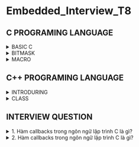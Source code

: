 # Embedded_Interview_T8
## C PROGRAMING LANGUAGE

<details><summary>BASIC C </summary>
	
### Variable
- A variable in C is a memory location with some name that helps store some form of data and retrieves it when required. We can store different types of data in the variable and reuse the same variable for storing some other data any of times.
  
- C variable Syntax :

```c
      data_type variable_name = value; // defining single variable
      data_type variable_name1, variable_name2; // defining mutilple variable
``` 
  Example :

```c
	int a = 10; // Create a variable is a that have data type is int and value is 10.
	float b,c; // Create two variables are a and b that have data type is float and value is uninitialized.
```
### DataTypes in C

- The data types in C can be classified as follows:

	| Types | Description |
	|:------:|:--------:|
	| Primitive Data Types | Primitive data types are the most basic data types that are used for representing simple values such as integers, float, characters, etc. |
	| User Defined Data Types | The user-defined data types are defined by the user himself. |
	| Derived Types | The data types that are derived from the primitive or built-in datatypes are referred to as Derived Data Types. |


![image](https://github.com/ManhPhung/Embedded_Interview_T8/assets/141265486/32310e46-effd-4824-b992-171777c9b5fe)



- Primitive Data Types :

	| Data Type | Size (bytes) | Range | Format Specifier |
	|:---------:|:------------:|:-----:|:----------------:|
	| short int | 2 | -32,768 to 32,767 | %hd |
	| unsigned short int | 2 | 0 to 65,535 | %hu | 
	| unsigned int | 4 | 0 to 4,294,967,295 | %u |
	|int | 4 | -2,147,483,648 to 2,147,483,647 | %d | 
	| long int | 4 | -2,147,483,648 to 2,147,483,647 | %ld | 
	| unsigned long int | 4 | 0 to 4,294,967,295 | %lu |
	| long long int | 8 | -(2^63) to (2^63)-1 | %lld |
	| unsigned long long int | 8 | 0 to 18,446,744,073,709,551,615 | %llu | 
	| signed char | 1 | -128 to 127 | %c | 
	| unsigned char | 1 | 0 to 255 | %c | 
	| float | 4 | 1.2E-38 to 3.4E+38 | %f |
	| double | 8 | 1.7E-308 to 1.7E+308 | %lf |
	| long double | 16 | 3.4E-4932 to 1.1E+4932 | %Lf |
</details>

	
<details><summary>BITMASK </summary>

### What is bitmask in C programing language

	In computer programming, the process of modifying and utilizing binary representations of numbers or any other data is known as bitmasking
	The idea for bit masking is based on boolean logic. For those not familiar, boolean logic is the manipulation of 'true' (1) and 'false' (0) through logical operations (that take 0s and 1s as their argument). We are concerned with the following operations:

	- NOT a - the final value is the opposite of the input value (1 -> 0, 0 -> 1)
	- a AND b - if both values are 1, the final value is 1, otherwise the final value is 0
	- a OR b - if either value is 1, the final value is 1, otherwise the final value is 0
	- a XOR b - if one value is 1 and the other value is 0, the final value is 1, otherwise the final value is 0

 	Bit masks are often used when setting flags. Flags are values that can be in two states, such as 'on/off' and 'moving/stationary'.
  

### Setting bit n

	Setting bit n is as simple as ORing the value of the storage variable with the value 2^n.
	
	storage |= 1 << n;
	
	As an example, here is the setting of bit 3 where storage is a char (8 bits):
	
		01000010 
 	OR 	00001000 
  	----------------
	 	01001010
	
	The 2^n logic places the '1' value at the proper bit in the mask itself, allowing access to that same bit in the storage variable.

### Clearing bit n

	Clearing bit n is the result of ANDing the value of the storage variable with the inverse (NOT) of the value 2^n:
	
	storage &= ~(1 << n);
	
	Here's the example again:
	
		01001010 
  	AND 	11110111
   	----------------
   		01000010

### Flipping bit n

	Flipping bit n is the result of XORing the value of the storage variable with 2^n:
	
	storage ^= 1 << n;
	
		01000010 01001010 
  	XOR	00001000 00001000
   	-------------------------
   		01001010 01000010

### Checking bit n

	Checking a bit is ANDing the value of 2^n with the bit storage:
	
	bit = storage & (1 << n);
	
		01000010 01001010
 	AND	00001000 00001000
  	-------------------------
  		00000000 00001000
</details>

<details><summary>MACRO </summary>
	
### What is macro?
	A macro is a piece of code in a program that is replaced by the value of the macro. Macro is defined by #define directive. Whenever a macro name is encountered by the compiler, it replaces the name with the definition of the macro. Macros are processed during preprocessing. Macro definitions need not be terminated by a semi-colon(;).

Program 1: 
- In this Example, we defined two macro MIN and MAX with values 1 and 5. Whenever the MIN and MAX macros are encountered during preprocessing they are replaced with the values 1 and 5.

```c
// C program to illustrate macros
#include <stdio.h>
 
// Macro definition
#define MIN 1 
#define MAX 5
 
// Driver Code
int main()
{
    // Print the value of macro defined
    printf("The value of min"
           " is %d\n",
           MIN);
    printf("The value of max"
           " is %d\n",
           MAX);
 
    return 0;
}
```

Output : 

	The value of min is 1
	The value of max is 5

### Types of macro?

1. Object-like Macros: An object-like macro is a simple identifier that will be replaced by a code fragment. It is called object-like because it looks like an object in code that uses it. It is popularly used to replace a symbolic name with numerical/variable represented as constant.
Below is the illustration of a simple macro:

```c
// C program to illustrate macros
#include <stdio.h>
 
// Macro definition
#define PI 3.14
 
// Driver Code
int main()
{
    // Print the value of PI
    printf("The value of PI"
           " is %f",
           PI);
 
    return 0;
}
```

Output : 

	The value of PI is 3.140000

2. Chain Macros: Macros inside macros are termed as chain macros. In chain macros first of all parent macro is expanded then the child macro is expanded. 
Below is the illustration of a Chain Macro:

```c

// C program to illustrate macros
#include <stdio.h>
  
// Macro definition
#define FACEBOOK FOLLOWERS
#define FOLLOWERS 1.5
  
// Driver Code
int main()
{
    // Print the message
    printf("You have %fK"
           " followers on Facebook",
           FACEBOOK);
  
    return 0;
}

```

Output :

	You have 1.500000K followers on Facebook


3. Multi-line Macros: An object-like macro could have a multi-line. So to create a multi-line macro you have to use backslash-newline. 
Below is the illustration of multiline macros:

```c
// C program to illustrate macros
#include <stdio.h>
 
// Multi-line Macro definition
#define ELE 1, \
            2, \
            3
 
// Driver Code
int main()
{
 
    // Array arr[] with elements
    // defined in macros
    int arr[] = { ELE };
 
    // Print elements
    printf("Elements of Array are:\n");
 
    for (int i = 0; i < 3; i++) {
        printf("%d  ", arr[i]);
    }
    return 0;
}
```

Output : 

	Elements of Array are:
	1 2 3 

4. Function-like Macro: These macros are the same as a function call. It replaces the entire code instead of a function name. Pair of parentheses immediately after the macro name is necessary. If we put a space between the macro name and the parentheses in the macro definition, then the macro will not work. A function-like macro is only lengthened if and only if its name appears with a pair of parentheses after it. If we don’t do this, the function pointer will get the address of the real function and lead to a syntax error.
Below is the illustration of function-like macros:

```c
// C program to illustrate macros
#include <stdio.h>

// Function-like Macro definition
#define min(a, b) (((a) < (b)) ? (a) : (b))
#define max(a, b) (((a) > (b)) ? (a) : (b))

// Driver Code
int main()
{

	// Given two number a and b
	int a = 18;
	int b = 76;

	printf("Minimum value between"
		" %d and %d is %d\n",
		a, b, min(a, b));
	printf("Maximum value between"
		" %d and %d is %d\n",
		a, b, max(a, b));

	return 0;
}
```

Output : 

	Minimum value between 18 and 76 is 18
	Maximum value between 18 and 76 is 76

### Conclusion

Macros are small pieces of code that can be executed with a single command. They can be used to automate tasks, simplify complex processes, and improve productivity. However, there are also some disadvantages to using macros. Here are some of the advantages and disadvantages of macros:

- Advantages :
	- Increased productivity: Macros can save time and reduce errors by automating repetitive tasks.
	- Customization: Macros can be customized to fit specific needs, allowing for greater flexibility in how tasks are completed.
	- Consistency: Macros can help ensure consistency in tasks by following a set of predetermined instructions.
	- Efficiency: Macros can perform tasks more quickly than humans, improving overall efficiency.
	- Ease of use: Macros are easy to create and use, requiring little to no programming knowledge
- Disadvanteges :
	- Security risks: Macros can be a security risk if they are not properly secured or if they are used to execute malicious code.
	- Limited functionality: Macros may not be able to perform more complex tasks, limiting their usefulness.
	- Compatibility issues: Macros may not be compatible with all software applications, limiting their usefulness.
	- Maintenance: Macros may require maintenance and updates, which can be time-consuming and costly.
	- Dependence: Over-reliance on macros can result in decreased problem-solving skills and critical thinking.

</details>


## C++ PROGRAMING LANGUAGE

<details><summary>INTRODURING </summary>

- C++ is a general-purpose programming language that was developed as an enhancement of the C language to include object-oriented paradigm. It is an imperative and a compiled language.
	
</details>

<details><summary>CLASS </summary>

- Class in C++ is the building block that leads to Object-Oriented programming. It is a user-defined data type, which holds its own data members and member functions, which can be accessed and used by creating an instance of that class. A C++ class is like a blueprint for an object.
	- A Class is a user-defined data type that has data members and member functions.
	- Data members are the data variables and member functions are the functions used to manipulate these variables together, these data members and member functions define the properties and behavior of the objects in a Class.
	- In the above example of class Car, the data member will be speed limit, mileage, etc, and member functions can be applying brakes, increasing speed, etc.
- An Object is an instance of a Class. When a class is defined, no memory is allocated but when it is instantiated (i.e. an object is created) memory is allocated.
### Defining Class and Declaring Objects

- A class is defined in C++ using the keyword class followed by the name of the class. The body of the class is defined inside the curly brackets and terminated by a semicolon at the end.
	![image](https://github.com/ManhPhung/Embedded_Interview_T8/assets/141265486/cb347c61-0435-4045-8385-16f8df3d43a3)

Example :

```c++
class SinhVien					// Declare a class that has name SinhVien
{
	Private :				// Member variables ID , Name , age class have access specifier Private
		string ID ; 			
		string Name ;
		unsigned int Age ;
		string Class ;
	Public :				// Member Function get...(), set...() have access specifier Public
		string ID ; 			
		setID();
		setName();
		setAge();
		setClass();
		getID();
		getName();
		getAge();
		getClass();
}
```
### Declaring Objects
- When a class is defined, only the specification for the object is defined; no memory or storage is allocated. To use the data and access functions defined in the class, you need to create objects.
```c++
SinhVien sv1;
```
- Accessing data members and member functions: The data members and member functions of the class can be accessed using the dot(‘.’) operator with the object. For example, if the name of the object is obj and you want to access the member function with the name printName() then you will have to write obj.printName().

### Accessing Data Members
- The public data members are also accessed in the same way given however the private data members are not allowed to be accessed directly by the object. Accessing a data member depends solely on the access control of that data member. There are three access modifiers: public, private, and protected.

  	1. Public: All the class members declared under the public specifier will be available to everyone. The data members and member functions declared as public can be accessed by other classes and functions too. The public members of a class can be accessed from anywhere in the program using the direct member access operator (.) with the object of that class.
	2. Private: The class members declared as private can be accessed only by the member functions inside the class. They are not allowed to be accessed directly by any object or function outside the class. Only the member functions or the friend functions are allowed to access the private data members of the class.
	3. Protected: The protected access modifier is similar to the private access modifier in the sense that it can’t be accessed outside of its class unless with the help of a friend class. The difference is that the class members declared as Protected can be accessed by any subclass (derived class) of that class as well. 

</details>

## INTERVIEW QUESTION

<details><summary>1. Hàm callbacks trong ngôn ngữ lập trình C là gì? </summary>
	
Callback function là một kỹ thuật quan trọng trong C. Hàm callback là hàm mà có tham số truyền vào là một hàm khác được gọi thông qua con trỏ trỏ tới địa chỉ của hàm được gọi.
	
```c
#include <stdio.h>
 
void A(){
  printf("I am function A\n");
}
 
// Tạo một callback function B có tham số truyền vào là địa chỉ của một hàm khác.
void B(void (*ptr)())
{
    (*ptr)(); // callback to A
}
 
int main()
{
    // Tạo một biến con trỏ có tên ptr và có giá trị là địa chỉ bắt đầu của hàm A	
    void (*ptr)() = &A;
 
    // Gọi hàm B và đối số được truyền vào là địa chỉ của hàm A. Ta gọi B là một callback function.
    B(ptr);
 
    return 0;
}

 ```

</details>

<details><summary>2. Hàm callbacks trong ngôn ngữ lập trình C là gì? </summary>



